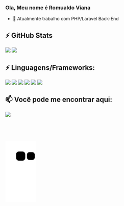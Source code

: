 ### Ola, Meu nome é Romualdo Viana

- 🔭 Atualmente trabalho com PHP/Laravel Back-End

## ⚡ GitHub Stats
<div>
  <img height="174em" width="auto" src="https://github-readme-stats.vercel.app/api?username=romualdoviana&show_icons=true&theme=radical&include_all_commits=true&count_private=true" />
  <img height="174em" width="auto" src="https://github-readme-stats.vercel.app/api/top-langs/?username=romualdoviana&layout=compact&langs_count=6&theme=radical&count_private=true" />
</div>

## ⚡ Linguagens/Frameworks: 
<div>
  <!-- <img src="https://img.shields.io/badge/Markdown-000000?style=for-the-badge&logo=markdown&logoColor=white" /> -->
  <img src="https://img.shields.io/badge/HTML5-E34F26?style=for-the-badge&logo=html5&logoColor=white" />
  <img src="https://img.shields.io/badge/CSS3-1572B6?style=for-the-badge&logo=css3&logoColor=white" />
  <img src="https://img.shields.io/badge/JavaScript-323330?style=for-the-badge&logo=javascript&logoColor=F7DF1E" />
  <img src="https://img.shields.io/badge/Bootstrap-563D7C?style=for-the-badge&logo=bootstrap&logoColor=white" />
  <img src="https://img.shields.io/badge/MySQL-00000F?style=for-the-badge&logo=mysql&logoColor=white" />
  <img src="https://img.shields.io/badge/Vue.js-35495E?style=for-the-badge&logo=vue.js&logoColor=4FC08D" />
</div>

## 📫 Você pode me encontrar aqui:

<div>
  <a href="https://www.linkedin.com/in/romualdo-viana-filho/" target="_blank">
    <img src="https://img.shields.io/badge/LinkedIn-0077B5?style=for-the-badge&logo=linkedin&logoColor=white" />
  </a>
 
</div>
<p align="center"> 
  
 ##  <br>
 <p align="center"> 
  
 </p>
</p>

![Snake animation](https://github.com/romualdoviana/romualdoviana/blob/output/github-contribution-grid-snake.svg)

<!--
**TTeuZ/TTeuZ** is a ✨ _special_ ✨ repository because its `README.md` (this file) appears on your GitHub profile.
Here are some ideas to get you started:
- 🔭 I’m currently working on ...
- 🌱 I’m currently learning ...
- 👯 I’m looking to collaborate on ...
- 🤔 I’m looking for help with ...
- 💬 Ask me about ...
- 📫 How to reach me: ...
- 😄 Pronouns: ...
- ⚡ Fun fact: ...
-->
